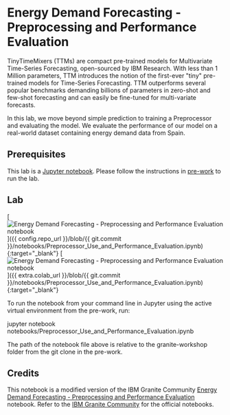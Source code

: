 # Energy Demand Forecasting - Preprocessing and Performance Evaluation

TinyTimeMixers (TTMs) are compact pre-trained models for Multivariate Time-Series Forecasting, open-sourced by IBM Research. With less than 1 Million parameters, TTM introduces the notion of the first-ever "tiny" pre-trained models for Time-Series Forecasting. TTM outperforms several popular benchmarks demanding billions of parameters in zero-shot and few-shot forecasting and can easily be fine-tuned for multi-variate forecasts.

In this lab, we move beyond simple prediction to training a Preprocessor and evaluating the model. We evaluate the performance of our model on a real-world dataset containing energy demand data from Spain.

## Prerequisites

This lab is a [Jupyter notebook](https://jupyter.org/). Please follow the instructions in [pre-work](https://ibm-granite-community.github.io/granite-timeseries-workshop/pre-work/) to run the lab.

## Lab

[![Energy Demand Forecasting - Preprocessing and Performance Evaluation notebook](https://badgen.net/badge/icon/github?icon=github&label=View%20on "View on GitHub")]({{ config.repo_url }}/blob/{{ git.commit }}/notebooks/Preprocessor_Use_and_Performance_Evaluation.ipynb){:target="_blank"}
[![Energy Demand Forecasting - Preprocessing and Performance Evaluation notebook](https://colab.research.google.com/assets/colab-badge.svg "Open In Colab")]({{ extra.colab_url }}/blob/{{ git.commit }}/notebooks/Preprocessor_Use_and_Performance_Evaluation.ipynb){:target="_blank"}

To run the notebook from your command line in Jupyter using the active virtual environment from the pre-work, run:

jupyter notebook notebooks/Preprocessor_Use_and_Performance_Evaluation.ipynb

The path of the notebook file above is relative to the granite-workshop folder from the git clone in the pre-work.

## Credits

This notebook is a modified version of the IBM Granite Community [Energy Demand Forecasting - Preprocessing and Performance Evaluation](https://github.com/ibm-granite-community/granite-timeseries-cookbook/blob/main/recipes/Time_Series/Preprocessor_Use_and_Performance_Evaluation.ipynb) notebook. Refer to the [IBM Granite Community](https://github.com/ibm-granite-community) for the official notebooks.
